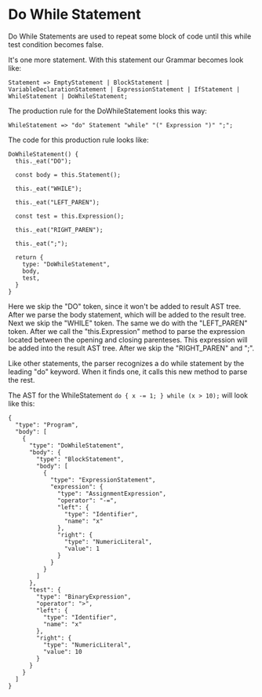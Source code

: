 # Do While Statement

Do While Statements are used to repeat some block of code until this while test condition becomes false.

It's one more statement. With this statement our Grammar becomes look like:

```
Statement => EmptyStatement | BlockStatement | VariableDeclarationStatement | ExpressionStatement | IfStatement | WhileStatement | DoWhileStatement;
```

The production rule for the DoWhileStatement looks this way:

```
WhileStatement => "do" Statement "while" "(" Expression ")" ";";
```

The code for this production rule looks like:

```
DoWhileStatement() {
  this._eat("DO");

  const body = this.Statement();

  this._eat("WHILE");

  this._eat("LEFT_PAREN");

  const test = this.Expression();

  this._eat("RIGHT_PAREN");

  this._eat(";");

  return {
    type: "DoWhileStatement",
    body,
    test,
  }   
}
```

Here we skip the "DO" token, since it won't be added to result AST tree. After we parse the body statement, which will be added to the result tree. Next we skip the "WHILE" token. The same we do with the "LEFT_PAREN" token. After we call the "this.Expression" method to parse the expression located between the opening and closing parenteses. This expression will be added into the result AST tree. After we skip the "RIGHT_PAREN" and ";".

Like other statements, the parser recognizes a do while statement by the leading "do" keyword. When it finds one, it calls this new method to parse the rest.

The AST for the WhileStatement `do { x -= 1; } while (x > 10);` will look like this:

```
{
  "type": "Program",
  "body": [
    {
      "type": "DoWhileStatement",
      "body": {
        "type": "BlockStatement",
        "body": [
          {
            "type": "ExpressionStatement",
            "expression": {
              "type": "AssignmentExpression",
              "operator": "-=",
              "left": {
                "type": "Identifier",
                "name": "x"
              },
              "right": {
                "type": "NumericLiteral",
                "value": 1
              }
            }
          }
        ]
      },
      "test": {
        "type": "BinaryExpression",
        "operator": ">",
        "left": {
          "type": "Identifier",
          "name": "x"
        },
        "right": {
          "type": "NumericLiteral",
          "value": 10
        }
      }
    }
  ]
}
```
